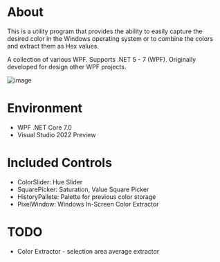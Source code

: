 # About
This is a utility program that provides the ability to easily capture the desired color in the Windows operating system or to combine the colors and extract them as Hex values.

A collection of various WPF. Supports .NET 5 - 7 (WPF). Originally developed for design other WPF projects.

![image](https://github.com/jinida/ColorDict/assets/68053155/42de777a-7b51-4b8d-9042-070447666881)

# Environment
-  WPF .NET Core 7.0
- Visual Studio 2022 Preview

# Included Controls
- ColorSlider: Hue Slider
- SquarePicker: Saturation, Value Square Picker
- HistoryPallete: Palette for previous color storage
- PixelWindow: Windows In-Screen Color Extractor

# TODO
 - Color Extractor - selection area average extractor